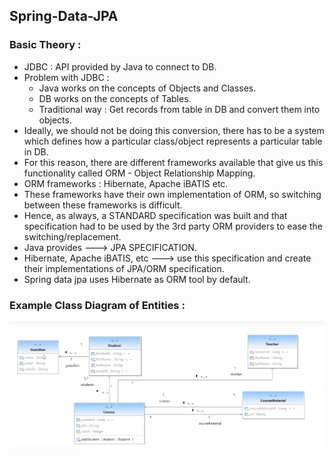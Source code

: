 ## Spring-Data-JPA

### Basic Theory : 

- JDBC : API provided by Java to connect to DB.
- Problem with JDBC :
    - Java works on the concepts of Objects and Classes.
    - DB works on the concepts of Tables.
    - Traditional way : Get records from table in DB and convert them into objects.
- Ideally, we should not be doing this conversion, there has to be a system which defines how a particular class/object represents a particular table in DB.
- For this reason, there are different frameworks available that give us this functionality called ORM - Object Relationship Mapping.
- ORM frameworks : Hibernate, Apache iBATIS etc. 
- These frameworks have their own implementation of ORM, so switching between these frameworks is difficult.
- Hence, as always, a STANDARD specification was built and that specification had to be used by the 3rd party ORM providers to ease the switching/replacement.
- Java provides ---> JPA SPECIFICATION.
- Hibernate, Apache iBATIS, etc ---> use this specification and create their implementations of JPA/ORM specification.
- Spring data jpa uses Hibernate as ORM tool by default.

### Example Class Diagram of Entities :
![Image1](https://github.com/Mnyu/spring-data-jpa/blob/main/src/main/resources/static/entities.png)